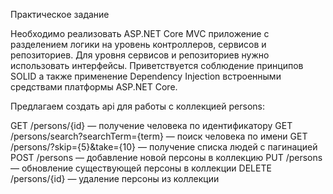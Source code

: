 Практическое задание 

Необходимо реализовать ASP.NET Core MVC приложение с разделением логики на уровень контроллеров, сервисов и репозиториев. Для уровня сервисов и репозиториев нужно использовать интерфейсы. Приветствуется соблюдение принципов SOLID а также применение Dependency Injection встроенными средствами платформы ASP.NET Core. 

  Предлагаем создать api для работы с коллекцией persons:

GET /persons/{id} — получение человека по идентификатору
GET /persons/search?searchTerm={term} — поиск человека по имени
GET /persons/?skip={5}&take={10} — получение списка людей с пагинацией
POST /persons — добавление новой персоны в коллекцию
PUT /persons — обновление существующей персоны в коллекции
DELETE /persons/{id} — удаление персоны из коллекции
